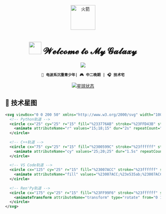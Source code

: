 <div align="center">
  <!-- 自动适配深色/浅色模式的动态标题 -->
  <picture>
    <source media="(prefers-color-scheme: dark)" srcset="https://fonts.gstatic.com/s/e/notoemoji/latest/1f680/512.gif">
    <source media="(prefers-color-scheme: light)" srcset="https://fonts.gstatic.com/s/e/notoemoji/latest/1f680/512.gif">
    <img height="80" alt="火箭" src="https://fonts.gstatic.com/s/e/notoemoji/latest/1f680/512.gif">
  </picture>

  <!-- 波浪文字效果 -->
  <h1>
    <img src="https://raw.githubusercontent.com/VC-COOH/VC-COOH/main/wave.svg" 
         width="40px" height="40px"> 
    𝓦𝓮𝓵𝓬𝓸𝓶𝓮 𝓽𝓸 𝓜𝔂 𝓖𝓪𝓵𝓪𝔁𝔂
  </h1>

  <!-- 3D旋转卡片 -->
  <a href="https://github.com/VC-COOH">
    <img src="https://readme-components.vercel.app/api?component=logo&logo=github&text=GitHub&animation=spin&fill=black&textfill=6bffd9">
  </a>
</div>

<div align="center">
  
  **`🌌 电波系沉重青少年| 🎮 中二晚期 | 🎧 技术宅`**

  [![星球状态](https://raw.githubusercontent.com/VC-COOH/VC-COOH/main/status.svg)](https://github.com/VC-COOH)
</div>

## 🚀 技术星图

```svg
<svg viewBox="0 0 200 50" xmlns="http://www.w3.org/2000/svg" width="100%">
  <!-- Python轨道 -->
  <circle cx="25" cy="25" r="15" fill="%233776AB" stroke="%23FFD43B" stroke-width="2">
    <animate attributeName="r" values="15;18;15" dur="2s" repeatCount="indefinite"/>
  </circle>
  
  <!-- C++轨道 -->
  <circle cx="75" cy="25" r="15" fill="%2300599C" stroke="%23ffffff" stroke-width="2">
    <animate attributeName="cy" values="25;20;25" dur="1.5s" repeatCount="indefinite"/>
  </circle>
  
  <!-- VS Code轨道 -->
  <circle cx="125" cy="25" r="15" fill="%23007ACC" stroke="%23ffffff" stroke-width="2">
    <animate attributeName="fill" values="%23007ACC;%23e535ab;%23007ACC" dur="3s" repeatCount="indefinite"/>
  </circle>
  
  <!-- Ren'Py轨道 -->
  <circle cx="175" cy="25" r="15" fill="%23FF99F6" stroke="%23ffffff" stroke-width="2">
    <animateTransform attributeName="transform" type="rotate" from="0 175 25" to="360 175 25" dur="2s" repeatCount="indefinite"/>
  </circle>
</svg>
